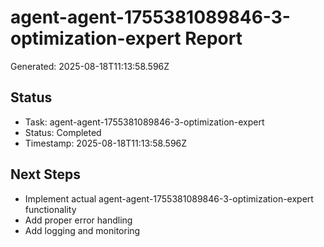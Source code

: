 # agent-agent-1755381089846-3-optimization-expert Report

Generated: 2025-08-18T11:13:58.596Z

## Status
- Task: agent-agent-1755381089846-3-optimization-expert
- Status: Completed
- Timestamp: 2025-08-18T11:13:58.596Z

## Next Steps
- Implement actual agent-agent-1755381089846-3-optimization-expert functionality
- Add proper error handling
- Add logging and monitoring
